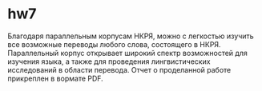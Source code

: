 # hw7

Благодаря параллельным корпусам НКРЯ, можно с легкостью изучить все возможные переводы любого слова, состоящего в НКРЯ. Параллельный корпус открывает широкий спектр возможностей для изучения языка, а также для проведения лингвистических исследований в области перевода.
Отчет о проделанной работе прикреплен в вормате PDF.
